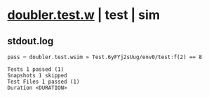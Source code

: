 # [doubler.test.w](../../../../../examples/tests/valid/doubler.test.w) | test | sim

## stdout.log
```log
pass ─ doubler.test.wsim » Test.6yFYj2sUug/env0/test:f(2) == 8

Tests 1 passed (1)
Snapshots 1 skipped
Test Files 1 passed (1)
Duration <DURATION>
```

